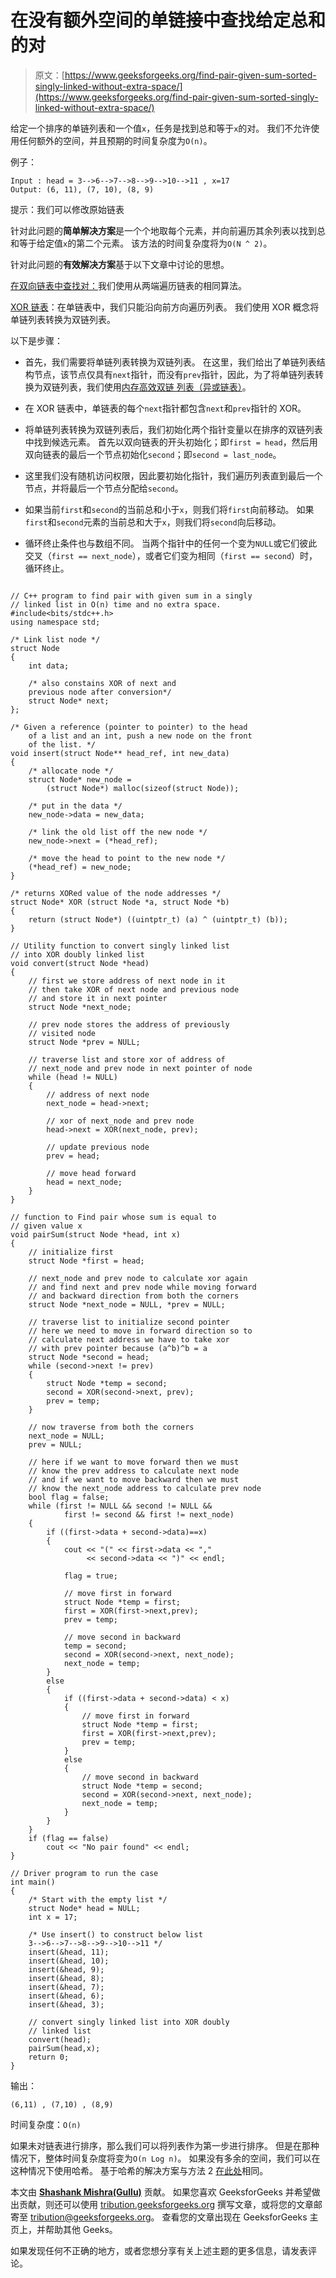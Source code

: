# 在没有额外空间的单链接中查找给定总和的对

> 原文：[https://www.geeksforgeeks.org/find-pair-given-sum-sorted-singly-linked-without-extra-space/](https://www.geeksforgeeks.org/find-pair-given-sum-sorted-singly-linked-without-extra-space/)

给定一个排序的单链列表和一个值`x`，任务是找到总和等于`x`的对。 我们不允许使用任何额外的空间，并且预期的时间复杂度为`O(n)`。

例子：

```
Input : head = 3-->6-->7-->8-->9-->10-->11 , x=17
Output: (6, 11), (7, 10), (8, 9)

```

提示：我们可以修改原始链表

针对此问题的**简单解决方案**是一个个地取每个元素，并向前遍历其余列表以找到总和等于给定值`x`的第二个元素。 该方法的时间复杂度将为`O(N ^ 2)`。

针对此问题的**有效解决方案**基于以下文章中讨论的思想。

[在双向链表中查找对：](https://www.geeksforgeeks.org/find-pairs-given-sum-doubly-linked-list/)我们使用从两端遍历链表的相同算法。

[XOR 链表](https://www.geeksforgeeks.org/xor-linked-list-a-memory-efficient-doubly-linked-list-set-2/)：在单链表中，我们只能沿向前方向遍历列表。 我们使用 XOR 概念将单链列表转换为双链列表。

以下是步骤：

*   首先，我们需要将单链列表转换为双链列表。 在这里，我们给出了单链列表结构节点，该节点仅具有`next`指针，而没有`prev`指针，因此，为了将单链列表转换为双链列表，我们使用[内存高效双链 列表（异或链表）](https://www.geeksforgeeks.org/xor-linked-list-a-memory-efficient-doubly-linked-list-set-2/)。

*   在 XOR 链表中，单链表的每个`next`指针都包含`next`和`prev`指针的 XOR。

*   将单链列表转换为双链列表后，我们初始化两个指针变量以在排序的双链列表中找到候选元素。 首先以双向链表的开头初始化；即`first = head`，然后用双向链表的最后一个节点初始化`second`；即`second = last_node`。

*   这里我们没有随机访问权限，因此要初始化指针，我们遍历列表直到最后一个节点，并将最后一个节点分配给`second`。

*   如果当前`first`和`second`的当前总和小于`x`，则我们将`first`向前移动。 如果`first`和`second`元素的当前总和大于`x`，则我们将`second`向后移动。

*   循环终止条件也与数组不同。 当两个指针中的任何一个变为`NULL`或它们彼此交叉（`first == next_node`），或者它们变为相同（`first == second`）时，循环终止。

```

// C++ program to find pair with given sum in a singly 
// linked list in O(n) time and no extra space. 
#include<bits/stdc++.h> 
using namespace std; 

/* Link list node */
struct Node 
{ 
    int data; 

    /* also constains XOR of next and 
    previous node after conversion*/
    struct Node* next; 
}; 

/* Given a reference (pointer to pointer) to the head 
    of a list and an int, push a new node on the front 
    of the list. */
void insert(struct Node** head_ref, int new_data) 
{ 
    /* allocate node */
    struct Node* new_node = 
        (struct Node*) malloc(sizeof(struct Node)); 

    /* put in the data */
    new_node->data = new_data; 

    /* link the old list off the new node */
    new_node->next = (*head_ref); 

    /* move the head to point to the new node */
    (*head_ref) = new_node; 
} 

/* returns XORed value of the node addresses */
struct Node* XOR (struct Node *a, struct Node *b) 
{ 
    return (struct Node*) ((uintptr_t) (a) ^ (uintptr_t) (b)); 
} 

// Utility function to convert singly linked list 
// into XOR doubly linked list 
void convert(struct Node *head) 
{ 
    // first we store address of next node in it 
    // then take XOR of next node and previous node 
    // and store it in next pointer 
    struct Node *next_node; 

    // prev node stores the address of previously 
    // visited node 
    struct Node *prev = NULL; 

    // traverse list and store xor of address of 
    // next_node and prev node in next pointer of node 
    while (head != NULL) 
    { 
        // address of next node 
        next_node = head->next; 

        // xor of next_node and prev node 
        head->next = XOR(next_node, prev); 

        // update previous node 
        prev = head; 

        // move head forward 
        head = next_node; 
    } 
} 

// function to Find pair whose sum is equal to 
// given value x 
void pairSum(struct Node *head, int x) 
{ 
    // initialize first 
    struct Node *first = head; 

    // next_node and prev node to calculate xor again 
    // and find next and prev node while moving forward 
    // and backward direction from both the corners 
    struct Node *next_node = NULL, *prev = NULL; 

    // traverse list to initialize second pointer 
    // here we need to move in forward direction so to 
    // calculate next address we have to take xor 
    // with prev pointer because (a^b)^b = a 
    struct Node *second = head; 
    while (second->next != prev) 
    { 
        struct Node *temp = second; 
        second = XOR(second->next, prev); 
        prev = temp; 
    } 

    // now traverse from both the corners 
    next_node = NULL; 
    prev = NULL; 

    // here if we want to move forward then we must 
    // know the prev address to calculate next node 
    // and if we want to move backward then we must 
    // know the next_node address to calculate prev node 
    bool flag = false; 
    while (first != NULL && second != NULL && 
            first != second && first != next_node) 
    { 
        if ((first->data + second->data)==x) 
        { 
            cout << "(" << first->data << ","
                 << second->data << ")" << endl; 

            flag = true; 

            // move first in forward 
            struct Node *temp = first; 
            first = XOR(first->next,prev); 
            prev = temp; 

            // move second in backward 
            temp = second; 
            second = XOR(second->next, next_node); 
            next_node = temp; 
        } 
        else
        { 
            if ((first->data + second->data) < x) 
            { 
                // move first in forward 
                struct Node *temp = first; 
                first = XOR(first->next,prev); 
                prev = temp; 
            } 
            else
            { 
                // move second in backward 
                struct Node *temp = second; 
                second = XOR(second->next, next_node); 
                next_node = temp; 
            } 
        } 
    } 
    if (flag == false) 
        cout << "No pair found" << endl; 
} 

// Driver program to run the case 
int main() 
{ 
    /* Start with the empty list */
    struct Node* head = NULL; 
    int x = 17; 

    /* Use insert() to construct below list 
    3-->6-->7-->8-->9-->10-->11 */
    insert(&head, 11); 
    insert(&head, 10); 
    insert(&head, 9); 
    insert(&head, 8); 
    insert(&head, 7); 
    insert(&head, 6); 
    insert(&head, 3); 

    // convert singly linked list into XOR doubly 
    // linked list 
    convert(head); 
    pairSum(head,x); 
    return 0; 
} 

```

输出：

```
(6,11) , (7,10) , (8,9)

```

时间复杂度：`O(n)`

如果未对链表进行排序，那么我们可以将列表作为第一步进行排序。 但是在那种情况下，整体时间复杂度将变为`O(n Log n)`。 如果没有多余的空间，我们可以在这种情况下使用哈希。 基于哈希的解决方案与方法 2 [在此处](https://www.geeksforgeeks.org/write-a-c-program-that-given-a-set-a-of-n-numbers-and-another-number-x-determines-whether-or-not-there-exist-two-elements-in-s-whose-sum-is-exactly-x/)相同。

本文由 [**Shashank Mishra(Gullu)**](https://www.facebook.com/shashank.mishra.92167) 贡献。 如果您喜欢 GeeksforGeeks 并希望做出贡献，则还可以使用 [tribution.geeksforgeeks.org](http://www.contribute.geeksforgeeks.org) 撰写文章，或将您的文章邮寄至 tribution@geeksforgeeks.org。 查看您的文章出现在 GeeksforGeeks 主页上，并帮助其他 Geeks。

如果发现任何不正确的地方，或者您想分享有关上述主题的更多信息，请发表评论。

